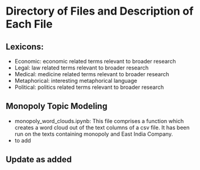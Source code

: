 # Directory of Files and Description of Each File

## Lexicons:
- Economic: economic related terms relevant to broader research
- Legal: law related terms relevant to broader research
- Medical: medicine related terms relevant to broader research
- Metaphorical: interesting metaphorical language
- Political: politics related terms relevant to broader research

## Monopoly Topic Modeling
- monopoly_word_clouds.ipynb: This file comprises a function which creates a word cloud out of the text columns of a csv file. It has been run on the texts containing monopoly and East India Company.
- to add

## Update as added
